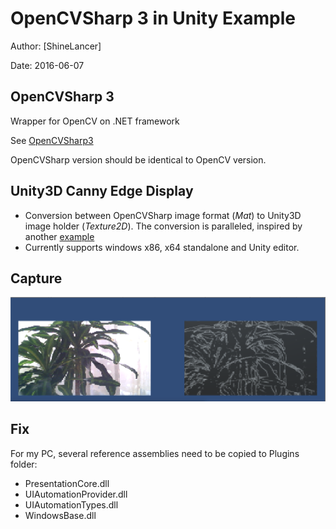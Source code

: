 OpenCVSharp 3 in Unity Example
===
Author: [ShineLancer]

Date: 2016-06-07

## OpenCVSharp 3
Wrapper for OpenCV on .NET framework

See [OpenCVSharp3](https://github.com/shimat/opencvsharp)

OpenCVSharp version should be identical to OpenCV version.

## Unity3D Canny Edge Display
* Conversion between OpenCVSharp image format (_Mat_) to Unity3D image holder (*Texture2D*). The conversion is paralleled, inspired by another [example](https://sourceforge.net/projects/unityopencvsharpcamshift/)
* Currently supports windows x86, x64 standalone and Unity editor.

## Capture

![capture](capture.png "Capture")

## Fix
For my PC, several reference assemblies need to be copied to Plugins folder:

* PresentationCore.dll
* UIAutomationProvider.dll
* UIAutomationTypes.dll
* WindowsBase.dll
